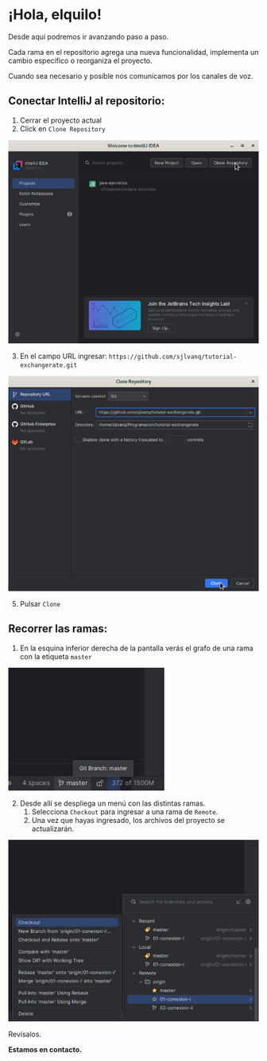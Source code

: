 # ¡Hola, elquilo!

Desde aquí podremos ir avanzando paso a paso.

Cada rama en el repositorio agrega una nueva funcionalidad,
implementa un cambio específico o reorganiza el proyecto.

Cuando sea necesario y posible nos comunicamos por los canales de voz.

## Conectar IntelliJ al repositorio:

1. Cerrar el proyecto actual
2. Click en `Clone Repository`

![](https://github.com/sjlvanq/tutorial-exchangerate/blob/master/img/conectar1.png?raw=true)

3. En el campo URL ingresar: `https://github.com/sjlvanq/tutorial-exchangerate.git`

![](https://github.com/sjlvanq/tutorial-exchangerate/blob/master/img/conectar2.png?raw=true)

5. Pulsar `Clone`

## Recorrer las ramas:

1. En la esquina inferior derecha de la pantalla verás el grafo de una rama con la etiqueta `master`

![](https://github.com/sjlvanq/tutorial-exchangerate/blob/master/img/conectar3.png?raw=true)

2. Desde allí se despliega un menú con las distintas ramas.
   1. Selecciona `Checkout` para ingresar a una rama de `Remote`.
   2. Una vez que hayas ingresado, los archivos del proyecto se actualizarán.

![](https://github.com/sjlvanq/tutorial-exchangerate/blob/master/img/conectar4.png?raw=true)

Revísalos.

**Estamos en contacto.**